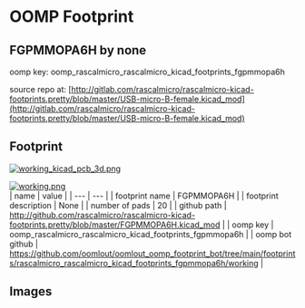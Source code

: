 # OOMP Footprint  
## FGPMMOPA6H  by none  
  
oomp key: oomp_rascalmicro_rascalmicro_kicad_footprints_fgpmmopa6h  
  
source repo at: [http://gitlab.com/rascalmicro/rascalmicro-kicad-footprints.pretty/blob/master/USB-micro-B-female.kicad_mod](http://gitlab.com/rascalmicro/rascalmicro-kicad-footprints.pretty/blob/master/USB-micro-B-female.kicad_mod)  
## Footprint  
  
[![working_kicad_pcb_3d.png](working_kicad_pcb_3d_600.png)](working_kicad_pcb_3d.png)  
  
[![working.png](working_600.png)](working.png)  
| name | value | 
| --- | --- | 
| footprint name | FGPMMOPA6H | 
| footprint description | None | 
| number of pads | 20 | 
| github path | http://github.com/rascalmicro/rascalmicro-kicad-footprints.pretty/blob/master/FGPMMOPA6H.kicad_mod | 
| oomp key | oomp_rascalmicro_rascalmicro_kicad_footprints_fgpmmopa6h | 
| oomp bot github | https://github.com/oomlout/oomlout_oomp_footprint_bot/tree/main/footprints/rascalmicro_rascalmicro_kicad_footprints_fgpmmopa6h/working | 
## Images  
